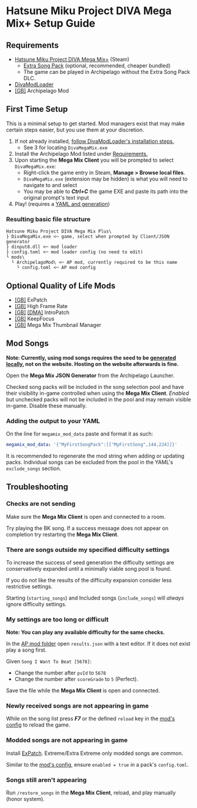 # Hatsune Miku Project DIVA Mega Mix+ Setup Guide

## Requirements
- [Hatsune Miku Project DIVA Mega Mix+](https://store.steampowered.com/app/1761390/Hatsune_Miku_Project_DIVA_Mega_Mix/) (Steam)
  - [Extra Song Pack](https://store.steampowered.com/app/1887030/Hatsune_Miku_Project_DIVA_Mega_Mix_Extra_Song_Pack/) (optional, recommended, cheaper bundled)
  - The game can be played in Archipelago without the Extra Song Pack DLC.
- [DivaModLoader](https://github.com/blueskythlikesclouds/DivaModLoader?tab=readme-ov-file#installation)
- [[GB]](https://gamebanana.com/mods/514140) Archipelago Mod

## First Time Setup
This is a minimal setup to get started. Mod managers exist that may make certain steps easier, but you use them at your discretion.

1. If not already installed, [follow DivaModLoader's installation steps.](https://github.com/blueskythlikesclouds/DivaModLoader?tab=readme-ov-file#installation)
   - See 3 for locating `DivaMegaMix.exe`
2. Install the Archipelago Mod listed under [Requirements.](#requirements)
3. Upon starting the **Mega Mix Client** you will be prompted to select `DivaMegaMix.exe`:
   - Right-click the game entry in Steam, **Manage > Browse local files**.
   - `DivaMegaMix.exe` (extension may be hidden) is what you will need to navigate to and select
   - You may be able to ***Ctrl+C*** the game EXE and paste its path into the original prompt's text input
4. Play! (requires a [YAML and generation](tutorial/Archipelago/setup_en))

### Resulting basic file structure
```
Hatsune Miku Project DIVA Mega Mix Plus\
├ DivaMegaMix.exe <─ game, select when prompted by Client/JSON generator
├ dinput8.dll <─ mod loader
├ config.toml <─ mod loader config (no need to edit)
└ mods\
  └ ArchipelagoMod\ <─ AP mod, currently required to be this name
    └ config.toml <─ AP mod config
```

## Optional Quality of Life Mods
- [[GB]](https://gamebanana.com/mods/388083) ExPatch
- [[GB]](https://gamebanana.com/mods/380955) High Frame Rate
- [[GB]](https://gamebanana.com/mods/449088) [[DMA]](https://divamodarchive.com/post/193) IntroPatch
- [[GB]](https://gamebanana.com/mods/427425) KeepFocus
- [[GB]](https://gamebanana.com/mods/414252) Mega Mix Thumbnail Manager

## Mod Songs
**Note: Currently, using mod songs requires the seed to be [generated locally](/tutorial/Archipelago/setup_en#generating-a-multiplayer-game), not on the website. Hosting on the website afterwards is fine.**

Open the **Mega Mix JSON Generator** from the Archipelago Launcher.

Checked song packs will be included in the song selection pool and have their visibility in-game controlled when using the **Mega Mix Client**. *Enabled* but unchecked packs will not be included in the pool and may remain visible in-game. Disable these manually.

### Adding the output to your YAML
On the line for `megamix_mod_data` paste and format it as such:
```YAML
megamix_mod_data: '{"MyFirstSongPack":[["MyFirstSong",144,224]]}'
```

It is recommended to regenerate the mod string when adding or updating packs. Individual songs can be excluded from the pool in the YAML's `exclude_songs` section.

## Troubleshooting

### Checks are not sending
Make sure the **Mega Mix Client** is open and connected to a room.

Try playing the BK song. If a success message does not appear on completion try restarting the **Mega Mix Client**.

### There are songs outside my specified difficulty settings
To increase the success of seed generation the difficulty settings are conservatively expanded *until* a minimally viable song pool is found.

If you do not like the results of the difficulty expansion consider less restrictive settings.

Starting (`starting_songs`) and Included songs (`include_songs`) will *always* ignore difficulty settings.

### My settings are too long or difficult
**Note: You can play any available difficulty for the same checks.**

In the [AP mod folder](#Resulting-file-structure) open `results.json` with a text editor. If it does not exist play a song first.

Given `Song I Want To Beat [5678]`:
- Change the number after `pvId` to `5678` 
- Change the number after `scoreGrade` to `5` (Perfect).

Save the file while the **Mega Mix Client** is open and connected.

### Newly received songs are not appearing in game
While on the song list press ***F7*** or the defined `reload` key in the [mod's config](#Resulting-file-structure) to reload the game. 

### Modded songs are not appearing in game
Install [ExPatch](#Optional-Quality-of-Life-Mods). Extreme/Extra Extreme only modded songs are common.

Similar to the [mod's config](#Resulting-file-structure), ensure `enabled = true` in a pack's `config.toml`.

### Songs still aren't appearing
Run `/restore_songs` in the **Mega Mix Client**, reload, and play manually (honor system).
